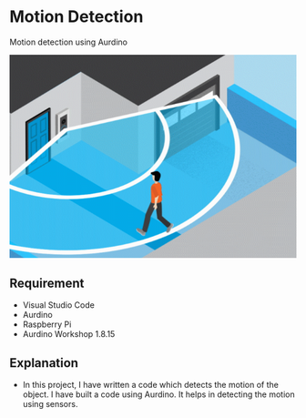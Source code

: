 #  Motion Detection

Motion  detection using Aurdino

![result.png](https://github.com/c-bhavya-sree/jarwis1/blob/main/motion%20detector.gif)

## Requirement

- Visual Studio Code
- Aurdino
- Raspberry Pi
- Aurdino Workshop 1.8.15

## Explanation

- In this project, I have written a code which detects the motion of the object. I have built a code using Aurdino. It helps in detecting the motion using sensors.
